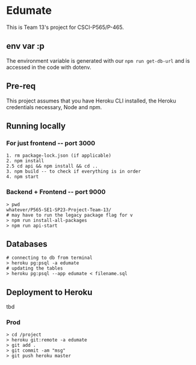 # Edumate

This is Team 13's project for CSCI-P565/P-465.

## env var :p
The environment variable is generated with our `npm run get-db-url` and is accessed in the code with dotenv.

## Pre-req
This project assumes that you have Heroku CLI installed, the Heroku credentials necessary, Node and npm.

## Running locally
### For just frontend -- port 3000

```
1. rm package-lock.json (if applicable)
2. npm install
2.5 cd api && npm install && cd .. 
3. npm build -- to check if everything is in order
4. npm start
```
### Backend + Frontend -- port 9000
```
> pwd
whatever/P565-SE1-SP23-Project-Team-13/
# may have to run the legacy package flag for v
> npm run install-all-packages
> npm run api-start
```

## Databases

```
# connecting to db from terminal
> heroku pg:psql -a edumate
# updating the tables
> heroku pg:psql --app edumate < filename.sql
```

## Deployment to Heroku
tbd

### Prod

```
> cd /project
> heroku git:remote -a edumate
> git add .
> git commit -am "msg"
> git push heroku master
```
